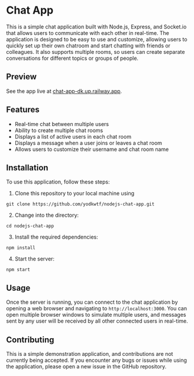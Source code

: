 # Chat App
This is a simple chat application built with Node.js, Express, and Socket.io that allows users to communicate with each other in real-time. The application is designed to be easy to use and customize, allowing users to quickly set up their own chatroom and start chatting with friends or colleagues. It also supports multiple rooms, so users can create separate conversations for different topics or groups of people.

## Preview 

See the app live at [chat-app-dk.up.railway.app](chat-app-dk.up.railway.app).

## Features

- Real-time chat between multiple users
- Ability to create multiple chat rooms
- Displays a list of active users in each chat room
- Displays a message when a user joins or leaves a chat room
- Allows users to customize their username and chat room name

## Installation

To use this application, follow these steps:

1. Clone this repository to your local machine using 
```
git clone https://github.com/yodkwtf/nodejs-chat-app.git
```
2. Change into the directory: 
```
cd nodejs-chat-app
```
3. Install the required dependencies: 
```
npm install
```
4. Start the server:
```
npm start
```

## Usage

Once the server is running, you can connect to the chat application by opening a web browser and navigating to `http://localhost:3000`. You can open multiple browser windows to simulate multiple users, and messages sent by any user will be received by all other connected users in real-time.

## Contributing
This is a simple demonstration application, and contributions are not currently being accepted. If you encounter any bugs or issues while using the application, please open a new issue in the GitHub repository.
